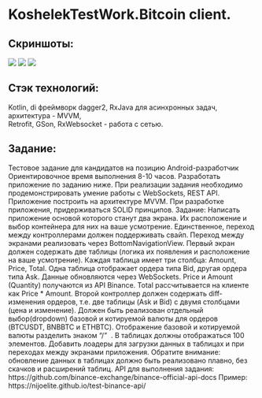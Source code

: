 # KoshelekTestWork.Bitcoin client. 
<h2>Скриншоты:</h2/<br>
  <image src="bid.png"> <image src="ask.png"> <image src="diff.png"> 
     <br>
  <h2>Стэк технологий:<br></h2>
Kotlin, di фреймворк dagger2, RxJava для асинхронных задач, архитектура - MVVM,<br>
Retrofit, GSon, RxWebsocket - работа с сетью.
<br>
  <h2>Задание:</h2>
Тестовое задание для кандидатов на позицию Android-разработчик
Ориентировочное время выполнения 8-10 часов.
Разработать приложение по заданию ниже.
При реализации задания необходимо продемонстрировать умение работы с
WebSockets, REST API.
Приложение построить на архитектуре MVVM. При разработке приложения,
придерживаться SOLID принципов.
Задание:
Написать приложение основой которого станут два экрана. Их расположение и выбор
контейнера для них на ваше усмотрение. Единственное, переход между
контроллерами должен поддерживать свайп. Переход между экранами реализовать
через BottomNavigationView.
Первый экран должен содержать две таблицы (логика их появления и расположение
на ваше усмотрение). Каждая таблица имеет три столбца: Amount, Price, Total. Одна
таблица отображает ордера типа Bid, другая ордера типа Ask.
Данные обновляются через WebSockets. Price и Amount (Quantity) получаются из API
Binance. Total рассчитывается на клиенте как Price * Amount.
Второй контроллер должен содержать diff-изменения ордеров, т.е. две таблицы (Ask и
Bid) с двумя столбцами (цена и изменение). Должен быть реализован отдельный
выбор(dropdown) базовой и котируемой валюты для ордеров (BTCUSDT, BNBBTC и
ETHBTC). Отображение базовой и котируемой валюты разделить знаком “/”​ ​ .
В таблицах должны отображаться 100 элементов. Добавить лоадеры для загрузки
данных в таблицах и при переходах между экранами приложения.
Обратите внимание: обновление данных в таблицах должно быть реализовано
плавно, без скачков и расширений таблиц.
API для выполнения задания:
https://github.com/binance-exchange/binance-official-api-docs
Пример:
https://nijoelite.github.io/test-binance-api/
